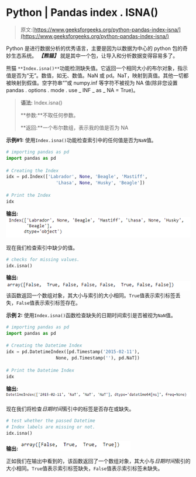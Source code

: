 # Python | Pandas index . ISNA()

> 原文:[https://www.geeksforgeeks.org/python-pandas-index-isna/](https://www.geeksforgeeks.org/python-pandas-index-isna/)

Python 是进行数据分析的优秀语言，主要是因为以数据为中心的 python 包的奇妙生态系统。 ***【熊猫】*** 就是其中一个包，让导入和分析数据变得容易多了。

熊猫 `**Index.isna()**`功能检测缺失值。它返回一个相同大小的布尔对象，指示值是否为“无”。数值，如无、数值。NaN 或 pd。NaT，映射到真值。其他一切都被映射到假值。空字符串“”或 numpy.inf 等字符不被视为 NA 值(除非您设置 pandas . options . mode . use _ INF _ as _ NA = True)。

> **语法:** Index.isna()
> 
> **参数:**不取任何参数。
> 
> **返回:**一个布尔数组，表示我的值是否为 NA

**示例#1:** 使用`Index.isna()`功能检查索引中的任何值是否为`NaN`值。

```py
# importing pandas as pd
import pandas as pd

# Creating the Index
idx = pd.Index(['Labrador', None, 'Beagle', 'Mastiff', 
                   'Lhasa', None, 'Husky', 'Beagle'])

# Print the Index
idx
```

**输出:**
![](img/417efa48b93049a6a07a66e03064c56a.png)

现在我们检查索引中缺少的值。

```py
# checks for missing values.
idx.isna()
```

**输出:**
![](img/e884ce9ccccbaca58587d1162885f7ae.png)
该函数返回一个数组对象，其大小与索引的大小相同。`True`值表示索引标签丢失，`False`值表示索引标签存在。

**示例 2:** 使用`Index.isna()`函数检查缺失的日期时间索引是否被视为`NaN`值。

```py
# importing pandas as pd
import pandas as pd

# Creating the Datetime Index
idx = pd.DatetimeIndex([pd.Timestamp('2015-02-11'), 
                   None, pd.Timestamp(''), pd.NaT])

# Print the Datetime Index
idx
```

**输出:**
![](img/a89d26a278de4b85f55465573fb65e55.png)

现在我们将检查*日期时间*索引中的标签是否存在或缺失。

```py
# test whether the passed Datetime 
# Index labels are missing or not.
idx.isna()
```

**输出:**
![](img/4e95644dfa797f01e4b78600cac85221.png)

正如我们在输出中看到的，该函数返回了一个数组对象，其大小与*日期时间*索引的大小相同。`True`值表示索引标签缺失，`False`值表示索引标签未缺失。